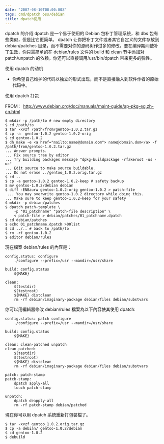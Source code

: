 ```yaml
---
date: "2007-08-10T00:00:00Z"
tags: cmd/dpatch oss/debian
title: dpatch使用
---
```


dpatch 的介绍
dpatch 是一个易于使用的 Debian 包补丁管理系统，和 dbs 包有些类似，但是比它更简单。
dpatch 让你把补丁文件或者其它自定义的文件存放到 debian/patches 目录，而不需要对你的源码树作过多的修改。要在编译期间使补丁生效，你只需简单的在 debian/rules 文件的 build 和 clean 节中添加对 patch/unpatch 的依赖。你还可以直接调用/usr/bin/dpatch 带来更多的弹性。
 
使用 dpatch 的动机
* 你希望自己维护的代码以独立的形式出现，而不是直接融入到软件作者的原始代码中。

使用 dpatch 打包

FROM： http://www.debian.org/doc/manuals/maint-guide/ap-pkg-eg.zh-cn.html

    $ mkdir -p /path/to # new empty directory
    $ cd /path/to
    $ tar -xvzf /path/from/gentoo-1.0.2.tar.gz
    $ cp -a  gentoo-1.0.2 gentoo-1.0.2-orig
    $ cd gentoo-1.0.2
    $ dh_make -e <a href="mailto:name@domain.dom"> name@domain.dom</a> -f /path/from/gentoo-1.0.2.tar.gz
    ... Answer prompts.
    ... Fix source tree by editor
    ... Try building packages message "dpkg-buildpackage -rfakeroot -us -uc"
    ... Edit source to make source buildable. 
    ... Do not erase ../gentoo_1.0.2.orig.tar.gz
    $ cd ..
    $ cp -a gentoo-1.0.2 gentoo-1.0.2-keep # safety backup
    $ mv gentoo-1.0.2/debian debian
    $ diff -ENBaurw gentoo-1.0.2-orig gentoo-1.0.2 > patch-file
     ... You may overwrite gentoo-1.0.2 directory while doing this.
    ... Make sure to keep gentoo-1.0.2-keep for your safety
    $ mkdir -p debian/patches
    $ dpatch patch-template \
        -p "01_patchname" "patch-file description" \ 
        < patch-file > debian/patches/01_patchname.dpatch
    $ cd debian/patches
    $ echo 01_patchname.dpatch >00list
    $ cd ../.. # back to /path/to
    $ rm -rf gentoo-1.0.2
    $ editor debian/rules

現在檔案 debian/rules 的內容是： 

    config.status: configure
        ./configure --prefix=/usr --mandir=/usr/share
        
    build: config.status
        ${MAKE}
        
    clean:
        $(testdir)
        $(testroot)
        ${MAKE} distclean
        rm -rf debian/imaginary-package debian/files debian/substvars 

你可以用編輯器修改 debian/rules 檔案為以下內容使其使用 dpatch:

    config.status: patch configure
        ./configure --prefix=/usr --mandir=/usr/share
        
    build: config.status
        ${MAKE}
        
    clean: clean-patched unpatch 
    clean-patched:
        $(testdir)
        $(testroot)
        ${MAKE} distclean
        rm -rf debian/imaginary-package debian/files debian/substvars

    patch: patch-stamp
    patch-stamp:
        dpatch apply-all
        touch patch-stamp 
          
    unpatch:
        dpatch deapply-all
        rm -rf patch-stamp debian/patched

現在你可以用 dpatch 系統重新打包裝檔了。

    $ tar -xvzf gentoo_1.0.2.orig.tar.gz
    $ cp -a debian/ gentoo-1.0.2/debian
    $ cd gentoo-1.0.2
    $ debuild
